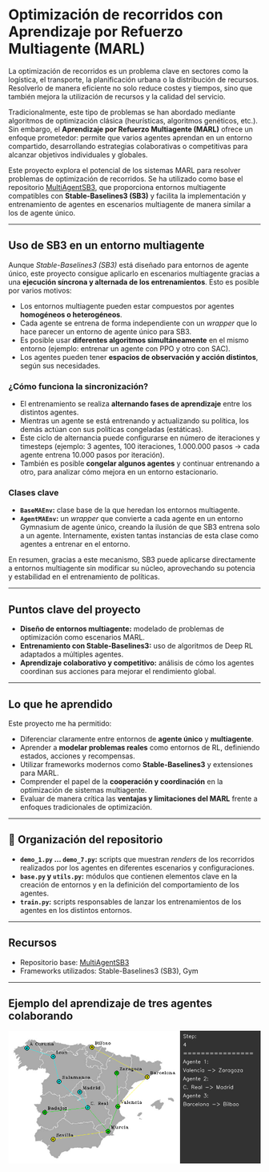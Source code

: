 # Optimización de recorridos con Aprendizaje por Refuerzo Multiagente (MARL)

La optimización de recorridos es un problema clave en sectores como la logística, el transporte, la planificación urbana o la distribución de recursos. Resolverlo de manera eficiente no solo reduce costes y tiempos, sino que también mejora la utilización de recursos y la calidad del servicio.

Tradicionalmente, este tipo de problemas se han abordado mediante algoritmos de optimización clásica (heurísticas, algoritmos genéticos, etc.). Sin embargo, el **Aprendizaje por Refuerzo Multiagente (MARL)** ofrece un enfoque prometedor: permite que varios agentes aprendan en un entorno compartido, desarrollando estrategias colaborativas o competitivas para alcanzar objetivos individuales y globales.

Este proyecto explora el potencial de los sistemas MARL para resolver problemas de optimización de recorridos. Se ha utilizado como base el repositorio [MultiAgentSB3](https://github.com/inakivazquez/MultiAgentSB3), que proporciona entornos multiagente compatibles con **Stable-Baselines3 (SB3)** y facilita la implementación y entrenamiento de agentes en escenarios multiagente de manera similar a los de agente único.

---

## Uso de SB3 en un entorno multiagente

Aunque *Stable-Baselines3 (SB3)* está diseñado para entornos de agente único, este proyecto consigue aplicarlo en escenarios multiagente gracias a una **ejecución síncrona y alternada de los entrenamientos**. Esto es posible por varios motivos:

- Los entornos multiagente pueden estar compuestos por agentes **homogéneos o heterogéneos**.  
- Cada agente se entrena de forma independiente con un *wrapper* que lo hace parecer un entorno de agente único para SB3.  
- Es posible usar **diferentes algoritmos simultáneamente** en el mismo entorno (ejemplo: entrenar un agente con PPO y otro con SAC).  
- Los agentes pueden tener **espacios de observación y acción distintos**, según sus necesidades.  

### ¿Cómo funciona la sincronización?
- El entrenamiento se realiza **alternando fases de aprendizaje** entre los distintos agentes.  
- Mientras un agente se está entrenando y actualizando su política, los demás actúan con sus políticas congeladas (estáticas).  
- Este ciclo de alternancia puede configurarse en número de iteraciones y timesteps (ejemplo: 3 agentes, 100 iteraciones, 1.000.000 pasos → cada agente entrena 10.000 pasos por iteración).  
- También es posible **congelar algunos agentes** y continuar entrenando a otro, para analizar cómo mejora en un entorno estacionario.  

### Clases clave
- **`BaseMAEnv`:** clase base de la que heredan los entornos multiagente.  
- **`AgentMAEnv`:** un *wrapper* que convierte a cada agente en un entorno Gymnasium de agente único, creando la ilusión de que SB3 entrena solo a un agente. Internamente, existen tantas instancias de esta clase como agentes a entrenar en el entorno.  

En resumen, gracias a este mecanismo, SB3 puede aplicarse directamente a entornos multiagente sin modificar su núcleo, aprovechando su potencia y estabilidad en el entrenamiento de políticas.

---

## Puntos clave del proyecto
- **Diseño de entornos multiagente:** modelado de problemas de optimización como escenarios MARL.  
- **Entrenamiento con Stable-Baselines3:** uso de algoritmos de Deep RL adaptados a múltiples agentes.  
- **Aprendizaje colaborativo y competitivo:** análisis de cómo los agentes coordinan sus acciones para mejorar el rendimiento global.   

---

## Lo que he aprendido
Este proyecto me ha permitido:  
- Diferenciar claramente entre entornos de **agente único** y **multiagente**.  
- Aprender a **modelar problemas reales** como entornos de RL, definiendo estados, acciones y recompensas.  
- Utilizar frameworks modernos como **Stable-Baselines3** y extensiones para MARL.  
- Comprender el papel de la **cooperación y coordinación** en la optimización de sistemas multiagente.  
- Evaluar de manera crítica las **ventajas y limitaciones del MARL** frente a enfoques tradicionales de optimización.  

---

## 📂 Organización del repositorio
- **`demo_1.py` … `demo_7.py`:** scripts que muestran *renders* de los recorridos realizados por los agentes en diferentes escenarios y configuraciones.  
- **`base.py` y `utils.py`:** módulos que contienen elementos clave en la creación de entornos y en la definición del comportamiento de los agentes.  
- **`train.py`:** scripts responsables de lanzar los entrenamientos de los agentes en los distintos entornos.  

---

## Recursos
- Repositorio base: [MultiAgentSB3](https://github.com/inakivazquez/MultiAgentSB3)  
- Frameworks utilizados: Stable-Baselines3 (SB3), Gym  

---

## Ejemplo del aprendizaje de tres agentes colaborando
![Ruta optimizada](Images/ejemplo_ruta.png)
